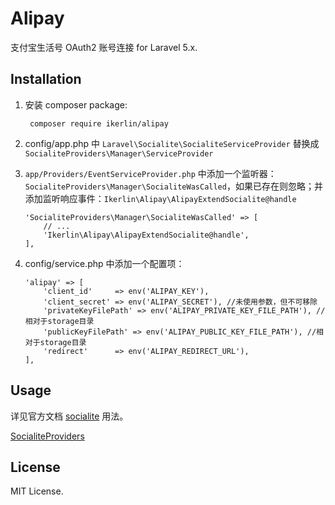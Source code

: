 # Alipay
支付宝生活号 OAuth2 账号连接 for Laravel 5.x.

## Installation

1. 安装 composer package:

		composer require ikerlin/alipay

2. config/app.php 中 `Laravel\Socialite\SocialiteServiceProvider` 替换成 `SocialiteProviders\Manager\ServiceProvider`

3. `app/Providers/EventServiceProvider.php` 中添加一个监听器：`SocialiteProviders\Manager\SocialiteWasCalled`，如果已存在则忽略；并添加监听响应事件：`Ikerlin\Alipay\AlipayExtendSocialite@handle`

    ```
    'SocialiteProviders\Manager\SocialiteWasCalled' => [
        // ...
        'Ikerlin\Alipay\AlipayExtendSocialite@handle',
    ],
    ```

4. config/service.php 中添加一个配置项：

    ```
    'alipay' => [
        'client_id'     => env('ALIPAY_KEY'),
        'client_secret' => env('ALIPAY_SECRET'), //未使用参数，但不可移除
        'privateKeyFilePath' => env('ALIPAY_PRIVATE_KEY_FILE_PATH'), //相对于storage目录
        'publicKeyFilePath' => env('ALIPAY_PUBLIC_KEY_FILE_PATH'), //相对于storage目录
        'redirect'      => env('ALIPAY_REDIRECT_URL'),
    ],
    ```

## Usage

详见官方文档 [socialite](http://laravel.com/docs/5.5/authentication#social-authentication) 用法。

[SocialiteProviders](https://github.com/SocialiteProviders)


## License

MIT License.
